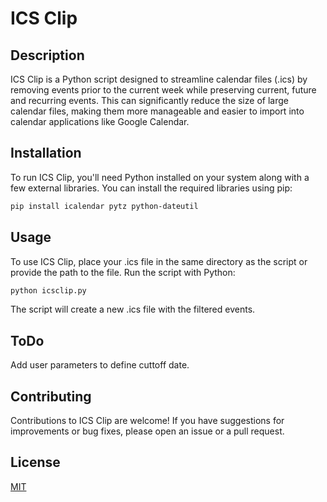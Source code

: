 # ICS Clip

## Description
ICS Clip is a Python script designed to streamline calendar files (.ics) by removing events prior to the current week while preserving current, future and recurring events. This can significantly reduce the size of large calendar files, making them more manageable and easier to import into calendar applications like Google Calendar.

## Installation
To run ICS Clip, you'll need Python installed on your system along with a few external libraries. You can install the required libraries using pip:

```bash
pip install icalendar pytz python-dateutil
```
## Usage
To use ICS Clip, place your .ics file in the same directory as the script or provide the path to the file. Run the script with Python:

```bash
python icsclip.py
```

The script will create a new .ics file with the filtered events.

## ToDo
Add user parameters to define cuttoff date.

## Contributing
Contributions to ICS Clip are welcome! If you have suggestions for improvements or bug fixes, please open an issue or a pull request.

## License
[MIT](https://choosealicense.com/licenses/mit/)





